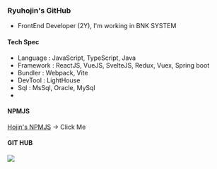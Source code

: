 ### Ryuhojin's GitHub 

- FrontEnd Developer (2Y), I'm working in BNK SYSTEM

#### Tech Spec
- Language : JavaScript, TypeScript, Java
- Framework : ReactJS, VueJS, SvelteJS, Redux, Vuex, Spring boot
- Bundler : Webpack, Vite
- DevTool : LightHouse
- Sql : MsSql, Oracle, MySql
- 
#### NPMJS
[Hojin's NPMJS](https://www.npmjs.com/~ryuhojin) -> Click Me

#### GIT HUB
![](https://github-readme-stats.vercel.app/api?username=ryuhojin&theme=dracula)
